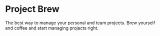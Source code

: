 # Project Brew
The best way to manage your personal and team projects. Brew yourself and coffee and start managing projects right.